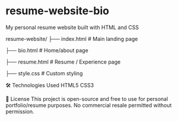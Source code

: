 # resume-website-bio
My personal resume website built with HTML and CSS

resume-website/
├── index.html # Main landing page

├── bio.html # Home/about page

├── resume.html # Resume / Experience page

├── style.css # Custom styling

🛠️ Technologies Used
HTML5
CSS3

📌 License
This project is open-source and free to use for personal portfolio/resume purposes. No commercial resale permitted without permission.

